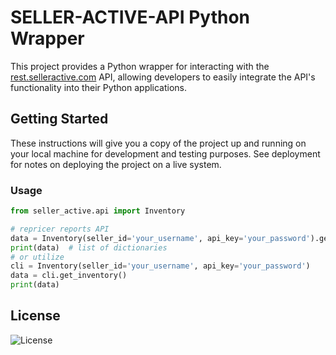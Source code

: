 # SELLER-ACTIVE-API Python Wrapper

This project provides a Python wrapper for interacting with the [rest.selleractive.com](https://rest.selleractive.com/) API, allowing developers to easily integrate the API's functionality into their Python applications.

## Getting Started

These instructions will give you a copy of the project up and running on
your local machine for development and testing purposes. See deployment
for notes on deploying the project on a live system.

[//]: # (### Installing)

[//]: # ([![Badge]&#40;https://img.shields.io/pypi/v/xsellco-api?style=for-the-badge&#41;]&#40;https://pypi.org/project/xsellco-api/&#41;)

[//]: # ()
[//]: # (    pip install xsellco_api)

[//]: # ()
[//]: # (---)

### Usage

```python
from seller_active.api import Inventory

# repricer reports API
data = Inventory(seller_id='your_username', api_key='your_password').get_inventory()
print(data)  # list of dictionaries
# or utilize
cli = Inventory(seller_id='your_username', api_key='your_password')
data = cli.get_inventory()
print(data)
```

## License

![License](https://img.shields.io/github/license/yberezkin/python_seller_active?style=for-the-badge)

